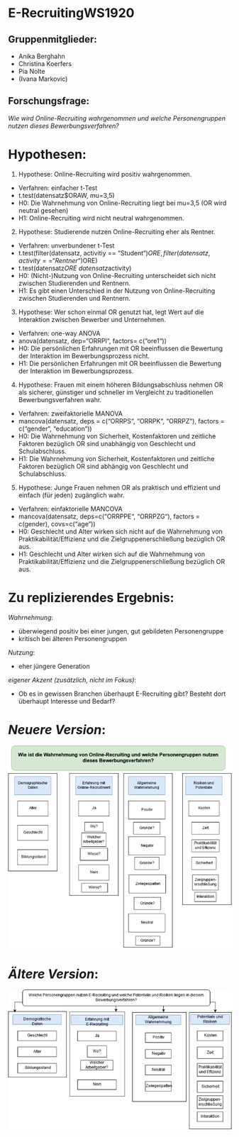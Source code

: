 # E-RecruitingWS1920

## Gruppenmitglieder: 
* Anika Berghahn 
* Christina Koerfers 
* Pia Nolte  
* (Ivana Markovic) 

## Forschungsfrage: 
_Wie wird Online-Recruiting wahrgenommen und welche Personengruppen nutzen dieses Bewerbungsverfahren?_ 

# Hypothesen:

1. Hypothese: Online-Recruiting wird positiv wahrgenommen.
* Verfahren: einfacher t-Test 
 * t.test(datensatz$ORAW, mu=3,5)
* H0: Die Wahrnehmung von Online-Recruiting liegt bei mu=3,5 (OR wird neutral gesehen)
*	H1: Online-Recruiting wird nicht neutral wahrgenommen.

2. Hypothese: Studierende nutzen Online-Recruiting eher als Rentner.
* Verfahren: unverbundener t-Test 
 * t.test(filter(datensatz, activitiy == “Student“)$ORE, filter(datensatz, activity == “Rentner“)$ORE)
 * t.test(datensatz$ORE ~ datensatz$activity) 
* H0: (Nicht-)Nutzung von Online-Recruiting unterscheidet sich nicht zwischen Studierenden und Rentnern.
* H1: Es gibt einen Unterschied in der Nutzung von Online-Recruiting zwischen Studierenden und Rentnern. 


3. Hypothese: Wer schon einmal OR genutzt hat, legt Wert auf die Interaktion zwischen Bewerber und Unternehmen.
*	Verfahren: one-way ANOVA
 *	anova(datensatz, dep=“ORRPI“, factors= c(“ore1“))
*	H0: Die persönlichen Erfahrungen mit OR beeinflussen die Bewertung der Interaktion im Bewerbungsprozess nicht.
*	H1: Die persönlichen Erfahrungen mit OR beeinflussen die Bewertung der Interaktion im Bewerbungsprozess.


4.	Hypothese: Frauen mit einem höheren Bildungsabschluss nehmen OR als sicherer, günstiger und schneller im Vergleicht zu traditionellen Bewerbungsverfahren wahr. 
*	Verfahren:  zweifaktorielle MANOVA
 *	mancova(datensatz, deps = c(“ORRPS“, “ORRPK“, “ORRPZ“), factors = c(“gender“, “education“))
*	H0: Die Wahrnehmung von Sicherheit, Kostenfaktoren und zeitliche Faktoren bezüglich OR sind unabhängig von Geschlecht und Schulabschluss.
*	H1: Die Wahrnehmung von Sicherheit, Kostenfaktoren und zeitliche Faktoren bezüglich OR sind abhängig von Geschlecht und Schulabschluss.

5.	Hypothese: Junge Frauen nehmen OR als praktisch und effizient und einfach (für jeden) zugänglich wahr. 
*	Verfahren: einfaktorielle MANCOVA
 *	mancova(datensatz, deps=c(“ORRPPE“, “ORRPZG“), factors = c(gender), covs=c(“age“))
*	H0: Geschlecht und Alter wirken sich nicht auf die Wahrnehmung von Praktikabilität/Effizienz und die Zielgruppenerschließung bezüglich OR aus. 
*	H1: Geschlecht und Alter wirken sich auf die Wahrnehmung von Praktikabilität/Effizienz und die Zielgruppenerschließung bezüglich OR aus. 

# Zu replizierendes Ergebnis: 
_Wahrnehmung_: 
* überwiegend positiv bei einer jungen, gut gebildeten Personengruppe
* kritisch bei älteren Personengruppen 

_Nutzung_: 
* eher jüngere Generation 

_eigener Akzent (zusätzlich, nicht im Fokus)_:
* Ob es in gewissen Branchen überhaupt E-Recruiting gibt? Besteht dort überhaupt Interesse und Bedarf? 

# _Neuere Version_:

![Faktorenraum](Images/FaktorenraumE-Recruiting2.png)

# _Ältere Version_:

![Faktorenraum](FaktorenraumE-Recruiting.png) 



